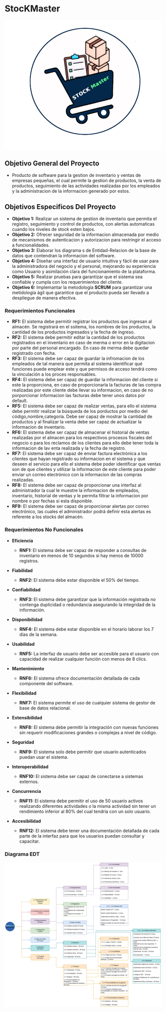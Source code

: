 # StocKMaster

<div aling="center">
    <img src="./Images/Stockmaster3.png" alt="Logo SotckMaster"/>
<div>

## Objetivo General del Proyecto

* Producto de software para la gestion de inventario y ventas de empresas pequeñas, el cual permite la gestion de productos, la venta de productos, seguimiento de las actividades realizadas por los empleados y la administracion de la informacion generado por estos.

## Objetivos Especificos Del Proyecto

* **Objetivo 1:** Realizar un sistema de gestion de inventario que permita el registro, seguimiento y control de productos, con alertas automaticas cuando los niveles de stock esten bajos.
* **Objetivo 2:** Ofrecer seguridad de la informacion almacenada por medio de mecanismos de autenticacion y autorizacion para restringir el acceso a funcionalidades.
* **Objetivo 3:** Elaborar los diagrama s de Entidad-Relacion de la base de datos que contendran la informacion del software.
* **Objetivo 4:** Diseñar una interfaz de usuario intuitiva y fácil de usar para la administradora del negocio y el personal, mejorando su experiencia como Usuario y asimilación clara del funcionamiento de la plataforma.
* **Objetivo 5:** Realizar pruebas para garantizar que el sistema sea confiable y cumpla con los requerimientos del cliente.
* **Objetivo 6:** Implemantar la metodología **SCRUM** para garantizar una metidología ágil que garantice que el producto pueda ser llevado a despliegue de manera efectiva.

### Requerimientos Funcionales

* **RF1:** El sistema debe permitir registrar los productos que ingresan al almacén. Se registrará en el ssitema, los nombres de los productos, la cantidad de los productos ingresados y  la fecha de ingreso.
* **RF2:** El sistema debe permitir editar la cantidad de los productos registrados en el inventario en caso de merma o error en la digitacion por parte del personal encargado. En caso de merma debe quedar registrado con fecha.
* **RF3:** El sistema debe ser capaz de guardar la infromacion de los empleados de tal manera que permita al sistema identificar qué funciones puede emplear este y que permisos de acceso tendrá como la vinculación a los proces responsables.
* **RF4:** El sistema debe ser capaz de guardar la informacion del cliente si este la proporciona, en caso de proporcionarla la facturas de las compra realizadas por este cliente debe llevar su informacion, en caso de no porporcionar informacion las facturas debe tener unos datos por default.
* **RF5:** El sistema debe ser capaz de realizar ventas, para ello el sistema debe permitir realizar la búsqueda de los porductos por medio del código,nombre,categoría. Debe ser capaz de mostrar la cantidad de productos y al finalizar la venta debe ser capaz de actualizar la informacion de inventario.
* **RF6:** El sistema debe ser capaz de almacenar el historial de ventas realizadas por el almacen para los respectivos procesos fiscales del negocio o para los reclamos de los clientes para ello debe tener toda la informacion de lav enta realizada y la fecha de registro.
* **RF7:** El sistema debe ser capaz de enviar factura electrónica a los clientes que hayan registrado su informacion en el sistema y que deseen el servicio para ello el sistema debe poder identificar que ventas son de que clientes y utilizar la informacion de este cliente para poder enviar un correo electrónico con la informacion de las compras realizadas.
* **RF8:** El sistema debe ser capaz de proporcionar una interfaz al administrador la cual le muestre la informacion de empleados, inventario, historial de ventas y le permita filtrar la informacion por nombre o por fechas si esta disponible.
* **RF9:** El sistema debe ser capaz de proporcionar alertas por correo electrónico, las cuales el administrador podrá definir esta alertas es referente a los stocks del almacén.

### Requerimientos No Funcionales

* **Eficiencia**
    * **RNF1:** El sistema debe ser capaz de responder a consultas de inventario en menos de 10 segundos si hay menos de 10000 registros.

* **Fiabilidad**
    * **RNF2:** El sistema debe estar disponible el 50% del tiempo.

* **Confiabilidad**
    * **RNF3:** El sistema debe garantizar que la información registrada no contenga duplicidad o redundancia asegurando la integridad de la información.

* **Disponibilidad**
    * **RNF4:** El sistema debe estar disponible en el horario laborar los 7 días de la semana.

* **Usabilidad**
    * **RNF5:** La interfaz de usuario debe ser accesible para el usuario con capacidad de realizar cualquier función con menos de 8 clics.

* **Mantenimiento**
    * **RNF6:** El sistema ofrece documentación detallada de cada componente del software.

* **Flexibilidad**
    * **RNF7:** El sistema permite el uso de cualquier sistema de gestor de base de datos relacional.

* **Extensibilidad**
    * **RNF8:** El sistema debe permitir la integración con nuevas funciones sin requerir modificaciones grandes o complejas a nivel de código.

* **Seguridad**
    * **RNF9:** El sistema solo debe permitir que usuario autenticados puedan usar el sistema.

* **Interoperabilidad**
    * **RNF10:** El sistema debe ser capaz de conectarse a sistemas externos.

* **Concurrencia**
    * **RNF11:** El sistema debe permitir el uso de 50 usuario activos realizando diferentes actividades o la misma actividad sin tener un rendimiento inferior al 80% del cual tendría con un solo usuario.

* **Accesibilidad**
    * **RNF12:** El sistema debe tener una documentación detallada de cada parte de la
interfaz para que los usuarios puedan consultar y capacitar.

### Diagrama EDT


<div aling="center">
    <img src="./Images/EDT_stockmaster.png" alt="Diagrama EDT"/>
<div>
